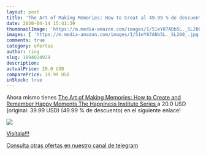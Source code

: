 ```yaml
---
layout: post
title: 'The Art of Making Memories: How to Creat al 49.99 % de descuento'
date: 2020-04-14 15:41:39
thumbnailImage: 'https://m.media-amazon.com/images/I/51eY87ADb5L._SL200_.jpg'
images: [ 'https://m.media-amazon.com/images/I/51eY87ADb5L._SL200_.jpg' ]
comments: true
category: ofertas
author: ring
slug: 1094024929
description:
actualPrice: 20.0 USD
comparePrice: 39.99 USD
inStock: true
---
```


Ahora mismo tienes [The Art of Making Memories: How to Create and Remember Happy Moments  The Happiness Institute Series ](https://www.amazon.com/dp/1094024929/?tag=redken08-20) a 20.0 USD (original: 39.99 USD) (49.99 %  de descuento) en el siguiente enlace!

[![](https://m.media-amazon.com/images/I/51eY87ADb5L._SL200_.jpg)](https://www.amazon.com/dp/1094024929/?tag=redken08-20)

[Visítala!!!](https://www.amazon.com/dp/1094024929/?tag=redken08-20)

[Consulta otras ofertas en nuestro canal de telegram](https://t.me/s/ofertas25)
